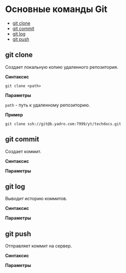 # Основные команды Git

- [git clone](#git-clone)
- [git commit](#git-commit)
- [git log](#git-commit)
- [git push](#git-push)

## git clone
<a name="git-clone"></a>
Создает локальную копию удаленного репозитория.

**Синтаксис**

```git clone <path> ```

**Параметры**

`path` - путь к удаленному репозиторию.

**Пример**

```git clone ssh://git@b.yadro.com:7999/yt/techdocs.git``` 

## git commit
<a name="git-commit"></a>
Создает коммит.

**Синтаксис**

**Параметры**

## git log
<a name="git-push"></a>
Выводит историю коммитов.

**Синтаксис**

**Параметры**

## git push
<a name="git-push"></a>
Отправляет коммит на сервер.

**Синтаксис**

**Параметры**



